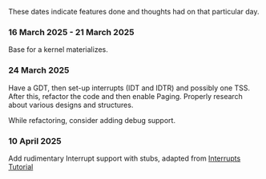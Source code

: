 These dates indicate features done and thoughts had on that particular day.

### 16 March 2025 - 21 March 2025

Base for a kernel materializes.

### 24 March 2025

Have a GDT, then set-up interrupts (IDT and IDTR) and possibly one TSS.
After this, refactor the code and then enable Paging.
Properly research about various designs and structures.

While refactoring, consider adding debug support.

### 10 April 2025

Add rudimentary Interrupt support with stubs, adapted from [Interrupts Tutorial](https://wiki.osdev.org/Interrupts_Tutorial)